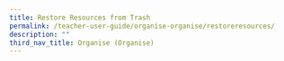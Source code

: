 ```yaml
---
title: Restore Resources from Trash
permalink: /teacher-user-guide/organise-organise/restoreresources/
description: ""
third_nav_title: Organise (Organise)
---
```

